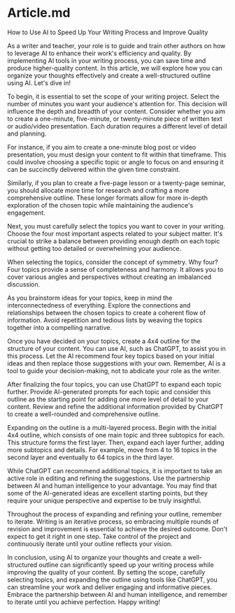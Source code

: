 # Article.md

How to Use AI to Speed Up Your Writing Process and Improve Quality

As a writer and teacher, your role is to guide and train other authors on how to leverage AI to enhance their work's efficiency and quality. By implementing AI tools in your writing process, you can save time and produce higher-quality content. In this article, we will explore how you can organize your thoughts effectively and create a well-structured outline using AI. Let's dive in!

To begin, it is essential to set the scope of your writing project. Select the number of minutes you want your audience's attention for. This decision will influence the depth and breadth of your content. Consider whether you aim to create a one-minute, five-minute, or twenty-minute piece of written text or audio/video presentation. Each duration requires a different level of detail and planning.

For instance, if you aim to create a one-minute blog post or video presentation, you must design your content to fit within that timeframe. This could involve choosing a specific topic or angle to focus on and ensuring it can be succinctly delivered within the given time constraint.

Similarly, if you plan to create a five-page lesson or a twenty-page seminar, you should allocate more time for research and crafting a more comprehensive outline. These longer formats allow for more in-depth exploration of the chosen topic while maintaining the audience's engagement.

Next, you must carefully select the topics you want to cover in your writing. Choose the four most important aspects related to your subject matter. It's crucial to strike a balance between providing enough depth on each topic without getting too detailed or overwhelming your audience.

When selecting the topics, consider the concept of symmetry. Why four? Four topics provide a sense of completeness and harmony. It allows you to cover various angles and perspectives without creating an imbalanced discussion.

As you brainstorm ideas for your topics, keep in mind the interconnectedness of everything. Explore the connections and relationships between the chosen topics to create a coherent flow of information. Avoid repetition and tedious lists by weaving the topics together into a compelling narrative.

Once you have decided on your topics, create a 4x4 outline for the structure of your content. You can use AI, such as ChatGPT, to assist you in this process. Let the AI recommend four key topics based on your initial ideas and then replace those suggestions with your own. Remember, AI is a tool to guide your decision-making, not to abdicate your role as the writer.

After finalizing the four topics, you can use ChatGPT to expand each topic further. Provide AI-generated prompts for each topic and consider this outline as the starting point for adding one more level of detail to your content. Review and refine the additional information provided by ChatGPT to create a well-rounded and comprehensive outline.

Expanding on the outline is a multi-layered process. Begin with the initial 4x4 outline, which consists of one main topic and three subtopics for each. This structure forms the first layer. Then, expand each layer further, adding more subtopics and details. For example, move from 4 to 16 topics in the second layer and eventually to 64 topics in the third layer.

While ChatGPT can recommend additional topics, it is important to take an active role in editing and refining the suggestions. Use the partnership between AI and human intelligence to your advantage. You may find that some of the AI-generated ideas are excellent starting points, but they require your unique perspective and expertise to be truly insightful.

Throughout the process of expanding and refining your outline, remember to iterate. Writing is an iterative process, so embracing multiple rounds of revision and improvement is essential to achieve the desired outcome. Don't expect to get it right in one step. Take control of the project and continuously iterate until your outline reflects your vision.

In conclusion, using AI to organize your thoughts and create a well-structured outline can significantly speed up your writing process while improving the quality of your content. By setting the scope, carefully selecting topics, and expanding the outline using tools like ChatGPT, you can streamline your work and deliver engaging and informative pieces. Embrace the partnership between AI and human intelligence, and remember to iterate until you achieve perfection. Happy writing!